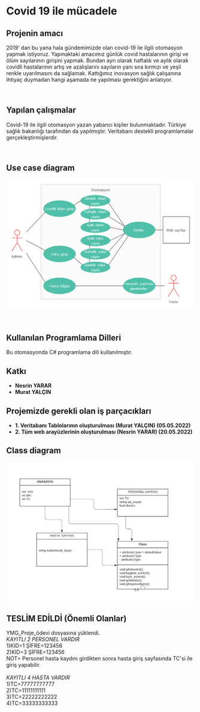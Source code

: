 # Covid 19 ile mücadele

## Projenin amacı
   2019’ dan bu yana hala gündemimizde olan covid-19 ile ilgili otomasyon yapmak istiyoruz. Yapmaktaki amacımız günlük covid 
   hastalarının girişi ve ölüm sayılarının girişini yapmak. Bundan ayrı olarak haftalık ve aylık olarak covidli hastalarının 
   artış ve azalışlarını sayıların yanı sıra kırmızı ve yeşil renkle uyarılmasını da sağlamak. Kattığımız inovasyon sağlık 
   çalışanına ihtiyaç duymadan hangi aşamada ne yapılması gerektiğini anlatıyor.
   
   </br>
   
## Yapılan çalışmalar
   Covid-19 ile ilgili otomasyon yazan yabancı kişiler bulunmaktadır. Türkiye sağlık bakanlığı tarafından da yapılmıştır.
   Veritabanı destekli programlamalar gerçekleştirmişlerdir. 
   
   </br>
   
## Use case diagram

![use case diagram](https://github.com/Iskenderun-Technical-University/proje-onerisi-covid-19-ile-mucadele/blob/main/images/Untitled%20Workspace.png) 
 
 </br>

## Kullanılan Programlama Dilleri

Bu otomasyonda C# programlama dili kullanılmıştır.
 </br>
 
 ## Katkı
 - **Nesrin YARAR**  </br>
 - **Murat YALÇIN**

## Projemizde gerekli olan iş parçacıkları
- **1. Veritabanı Tablolarının oluşturulması (Murat YALÇIN)  (05.05.2022)** </br>
- **2. Tüm web arayüzlerinin oluşturulması (Nesrin YARAR)  (20.05.2022)** 

## Class diagram

![use case diagram](https://github.com/Iskenderun-Technical-University/proje-onerisi-covid-19-ile-mucadele/blob/main/images/InkedUML%20class_LI.jpg)

## TESLİM EDİLDİ (Önemli Olanlar)
YMG_Proje_ödevi dosyasına yüklendi.<br>
*KAYITLI 2 PERSONEL VARDIR*<br>
1)KID=1 ŞİFRE=123456<br>
2)KID=3 ŞİFRE=123456 <br>
NOT= Personel hasta kaydını girdikten sonra hasta giriş sayfasında TC'si ile giriş yapabilir.<br><br>
*KAYITLI 4 HASTA VARDIR*<br>
1)TC=77777777777<br>
2)TC=11111111111<br>
3)TC=22222222222<br>
4)TC=33333333333<br>
